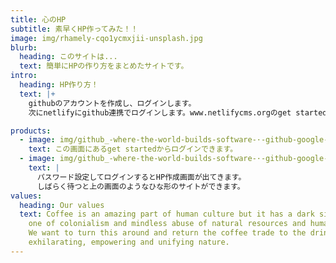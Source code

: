 ```yaml
---
title: 心のHP
subtitle: 素早くHP作ってみた！！
image: img/rhamely-cqo1ycmxjii-unsplash.jpg
blurb:
  heading: このサイトは...
  text: 簡単にHPの作り方をまとめたサイトです。
intro:
  heading: HP作り方！
  text: |+
    githubのアカウントを作成し、ログインします。
    次にnetlifyにgithub連携でログインします。www.netlifycms.orgのget startedをクリックして指示に従って進めます。

products:
  - image: img/github_-where-the-world-builds-software-·-github-google-chrome-2022_08_15-11_49_20-2-.png
    text: この画面にあるget startedからログインできます。
  - image: img/github_-where-the-world-builds-software-·-github-google-chrome-2022_08_15-11_05_28-2-.png
    text: |
      パスワード設定してログインするとHP作成画面が出てきます。
      しばらく待つと上の画面のようなひな形のサイトができます。
values:
  heading: Our values
  text: Coffee is an amazing part of human culture but it has a dark side too –
    one of colonialism and mindless abuse of natural resources and human lives.
    We want to turn this around and return the coffee trade to the drink’s
    exhilarating, empowering and unifying nature.
---
```


